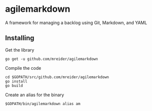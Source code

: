 # agilemarkdown
A framework for managing a backlog using Git, Markdown, and YAML

## Installing

Get the library

```
go get -u github.com/mreider/agilemarkdown
```

Compile the code

```
cd $GOPATH/src/github.com/mreider/agilemarkdown
go install
go build
```

Create an alias for the binary

```
$GOPATH/bin/agilemarkdown alias am
```
